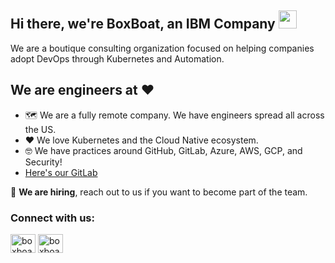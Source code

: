 ## Hi there, we're BoxBoat, an IBM Company <img src="https://github.com/TheDudeThatCode/TheDudeThatCode/blob/master/Assets/Hi.gif" width="29px">

We are a boutique consulting organization focused on helping companies adopt DevOps through Kubernetes and Automation.

## We are engineers at :heart:

- :world_map: We are a fully remote company. We have engineers spread all across the US. 
- :heart: We love Kubernetes and the Cloud Native ecosystem.
- :nerd_face: We have practices around GitHub, GitLab, Azure, AWS, GCP, and Security!
- [Here's our GitLab](https://gitlab.com/boxboat)

:money_mouth_face: **We are hiring**, reach out to us if you want to become part of the team.

<h3 align="left">Connect with us:</h3>
<p align="left">
<a href="https://twitter.com/boxboat" target="blank"><img align="center" src="https://raw.githubusercontent.com/rahuldkjain/github-profile-readme-generator/master/src/images/icons/Social/twitter.svg" alt="boxboat" height="30" width="40" /></a>
<a href="https://www.linkedin.com/company/boxboat/mycompany/" target="blank"><img align="center" src="https://raw.githubusercontent.com/rahuldkjain/github-profile-readme-generator/master/src/images/icons/Social/linked-in-alt.svg" alt="boxboat" height="30" width="40" /></a>
</p>



